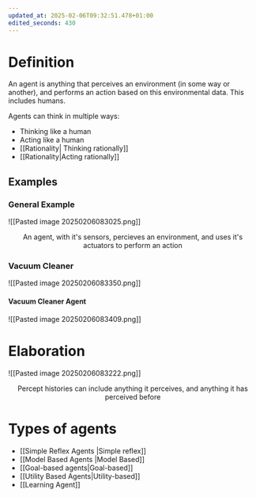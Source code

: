 ```yaml
---
updated_at: 2025-02-06T09:32:51.478+01:00
edited_seconds: 430
---
```

# Definition
An agent is anything that perceives an environment (in some way or another), and performs an action based on this environmental data. This includes humans.

Agents can think in multiple ways:
- Thinking like a human
- Acting like a human
- [[Rationality| Thinking rationally]]
- [[Rationality|Acting rationally]]

## Examples

### General Example

![[Pasted image 20250206083025.png]]
<center> An agent, with it's sensors, percieves an environment, and uses it's actuators to perform an action </center>

### Vacuum Cleaner
![[Pasted image 20250206083350.png]]
#### Vacuum Cleaner Agent
![[Pasted image 20250206083409.png]]

# Elaboration
![[Pasted image 20250206083222.png]]<center> Percept histories can include anything it perceives, and anything it has perceived before </center>
# Types of agents
- [[Simple Reflex Agents |Simple reflex]]
- [[Model Based Agents |Model Based]]
- [[Goal-based agents|Goal-based]]
- [[Utility Based Agents|Utility-based]]
- [[Learning Agent]]